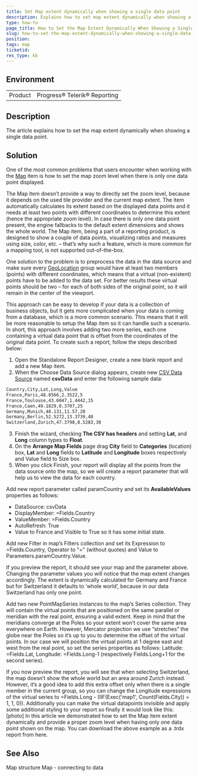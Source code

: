 ```yaml
---
title: Set Map extent dynamically when showing a single data point
description: Explains how to set map extent dynamically when showing a single data point
type: how-to
page_title: How to Set the Map Extent Dynamically When Showing a Single Data Point
slug: how-to-set-the-map-extent-dynamically-when-showing-a-single-data-point
position: 
tags: map
ticketid: 
res_type: kb
---
```


## Environment
<table>
	<tbody>
		<tr>
			<td>Product</td>
			<td>Progress® Telerik® Reporting</td>
		</tr>
	</tbody>
</table>


## Description
The article explains how to set the map extent dynamically when showing a single data point.


## Solution
One of the most common problems that users encounter when working with the [Map](./mapstructure) item is how to set the map zoom level when there is only one data point displayed.

The Map item doesn’t provide a way to directly set the zoom level, because it depends on the used tile provider and the current map extent. The item automatically calculates its extent based on the displayed data points and it needs at least two points with different coordinates to determine this extent (hence the appropriate zoom level). In case there is only one data point present, the engine fallbacks to the default extent dimensions and shows the whole world. The Map item, being a part of a reporting product, is designed to show a couple of data points, visualizing ratios and measures using size, color, etc. – that’s why such a feature, which is more common for a mapping tool, is not supported out-of-the-box.

One solution to the problem is to preprocess the data in the data source and make sure every [GeoLocation](./t-telerik-reporting-geolocationmapgroup) group would have at least two members (points) with different coordinates, which means that a virtual (non-existent) points have to be added to the data set. For better results these virtual points should be two – for each of both sides of the original point, so it will remain in the center of the viewport.

This approach can be easy to develop if your data is a collection of business objects, but it gets more complicated when your data is coming from a database, which is a more common scenario. This means that it will be more reasonable to setup the Map item so it can handle such a scenario. In short, this approach involves adding two more series, each one containing a virtual data point that is offset from the coordinates of the original data point. To create such a report, follow the steps described below:

1. Open the Standalone Report Designer, create a new blank report and add a new Map item.
2. When the Choose Data Source dialog appears, create new [CSV Data Source](./csvdatasource-component) named **csvData** and enter the following sample data:

```XML
Country,City,Lat,Long,Value
France,Paris,48.8566,2.3522,5
France,Toulouse,43.6047,1.4442,15
France,Caen,49.1829,0.3707,25
Germany,Munich,48.131,11.57,20
Germany,Berlin,52.5272,13.3739,40
Switzerland,Zurich,47.3798,8.5283,30
```

3. Finish the wizard, checking **The CSV has headers** and setting **Lat**, and **Long** column types to **Float**.
4. On the **Arrange Map Fields** page drag **City** field to **Categories** (location) box, **Lat** and **Long** fields to **Latitude** and **Longitude** boxes respectively and Value field to Size box.
5. When you click Finish, your report will display all the points from the data source onto the map, so we will create a report parameter that will help us to view the data for each country.

Add new report parameter called paramCountry and set its **AvailableValues** properties as follows: 
- DataSource: csvData
- DisplayMember: =Fields.Country
- ValueMember: =Fields.Country
- AutoRefresh: True 
- Value to France and Visible to True so it has some initial state.

Add new Filter in map’s Filters collection and set its Expression to =Fields.Country, Operator to "=" (without quotes) and Value to Parameters.paramCountry.Value. 

If you preview the report, it should see your map and the parameter above. Changing the parameter values you will notice that the map extent changes accordingly. The extent is dynamically calculated for Germany and France but for Switzerland it defaults to ‘whole world’, because in our data Switzerland has only one point.

 Add two new PointMapSeries instances to the map’s Series collection. They will contain the virtual points that are positioned on the same parallel or meridian with the real point, ensuring a valid extent. Keep in mind that the meridians converge at the Poles so your extent won’t cover the same area everywhere on Earth. However, Mercator projection we use “stretches” the globe near the Poles so it’s up to you to determine the offset of the virtual points. In our case we will position the virtual points at 1 degree east and west from the real point, so set the series properties as follows:  Latitude: =Fields.Lat, Longitude: =Fields.Long-1 (respectively Fields.Long+1 for the second series).

If you now preview the report, you will see that when selecting Switzerland, the map doesn’t show the whole world but an area around Zurich instead. However, it’s a good idea to add this extra offset only when there is a single member in the current group, so you can change the Longitude expressions of the virtual series to =Fields.Long - (IIF(Exec('map1', Count(Fields.City)) = 1, 1, 0)). Additionally you can make the virtual datapoints invisible and apply some additional styling to your report so finally it would look like this:
[photo]
In this article we demonstrated how to set the Map item extent dynamically and provide a proper zoom level when having only one data point shown on the map. You can download the above example as a .trdx report from here.




## See Also
Map structure
Map - connecting to data
